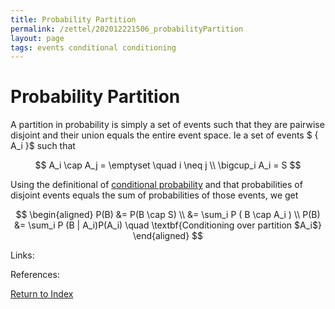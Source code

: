 ```yaml
---
title: Probability Partition
permalink: /zettel/202012221506_probabilityPartition
layout: page
tags: events conditional conditioning
---
```

# Probability Partition

A partition in probability is simply a set of events such that they are pairwise disjoint and their
union equals the entire event space. Ie a set of events $ \{ A_i \}$ such that

$$
A_i \cap A_j = \emptyset \quad i \neq j \\
\bigcup_i A_i = S
$$

Using the definitional of [conditional probability](202012221446_definitionConditionalProbability) and that probabilities of 
disjoint events equals the sum of probabilities of those events, we get

$$
\begin{aligned}
P(B) &= P(B \cap S) \\
&= \sum_i P ( B \cap A_i ) \\
P(B) &= \sum_i P (B | A_i)P(A_i) \quad \textbf{Conditioning over partition $A_i$}
\end{aligned}
$$

Links: 

References: 

[Return to Index](index)